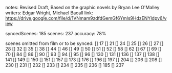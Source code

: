 notes: Revised Draft, Based on the graphic novels by Bryan Lee O'Malley
writers: Edgar Wright, Michael Bacall
link: https://drive.google.com/file/d/1VNmam9zdfdGemGf6Ymls9HdzENYldpv6/view

syncedScenes: 185
scenes: 237
accuracy: 78%

scenes omitted from film or to be synced:
[] 17
[] 21
[] 24
[] 25
[] 26
[] 27
[] 28
[] 32
[] 35
[] 38
[] 44
[] 46
[] 49
[] 50
[] 51
[] 52
[] 58
[] 62
[] 67
[] 69
[] 70
[] 84
[] 86
[] 90
[] 93
[] 94
[] 95
[] 96
[] 130
[] 131
[] 136
[] 137
[] 138
[] 141
[] 149
[] 150
[] 151
[] 157
[] 173
[] 176
[] 196
[] 197
[] 204
[] 206
[] 208
[] 230
[] 231
[] 232
[] 233
[] 234
[] 235
[] 236
[] 185
[] 237